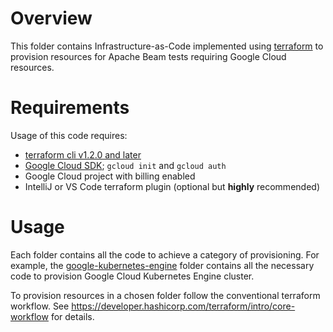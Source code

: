 <!--
    Licensed to the Apache Software Foundation (ASF) under one
    or more contributor license agreements.  See the NOTICE file
    distributed with this work for additional information
    regarding copyright ownership.  The ASF licenses this file
    to you under the Apache License, Version 2.0 (the
    "License"); you may not use this file except in compliance
    with the License.  You may obtain a copy of the License at

      http://www.apache.org/licenses/LICENSE-2.0

    Unless required by applicable law or agreed to in writing,
    software distributed under the License is distributed on an
    "AS IS" BASIS, WITHOUT WARRANTIES OR CONDITIONS OF ANY
    KIND, either express or implied.  See the License for the
    specific language governing permissions and limitations
    under the License.
-->

# Overview

This folder contains Infrastructure-as-Code implemented using
[terraform](https://terraform.io) to provision resources for Apache Beam tests
requiring Google Cloud resources.

# Requirements

Usage of this code requires:

- [terraform cli v1.2.0 and later](https://terraform.io)
- [Google Cloud SDK](https://cloud.google.com/sdk); `gcloud init`
  and `gcloud auth`
- Google Cloud project with billing enabled
- IntelliJ or VS Code terraform plugin (optional but **highly** recommended)

# Usage

Each folder contains all the code to achieve a category of
provisioning. For example, the [google-kubernetes-engine](google-kubernetes-engine) folder contains
all the necessary code to provision Google Cloud Kubernetes Engine cluster.

To provision resources in a chosen folder follow the conventional terraform
workflow. See https://developer.hashicorp.com/terraform/intro/core-workflow
for details.
